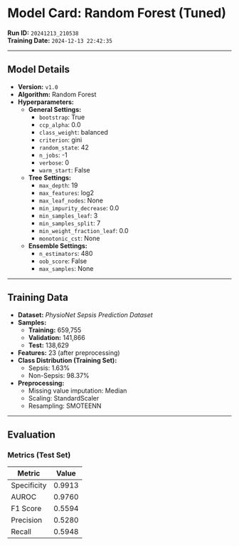 
# **Model Card: Random Forest (Tuned)**

**Run ID:** `20241213_210538`  
**Training Date:** `2024-12-13 22:42:35`

---

## **Model Details**

- **Version:** `v1.0`
- **Algorithm:** Random Forest
- **Hyperparameters:**
  - **General Settings:**
    - `bootstrap`: True  
    - `ccp_alpha`: 0.0  
    - `class_weight`: balanced  
    - `criterion`: gini  
    - `random_state`: 42  
    - `n_jobs`: -1  
    - `verbose`: 0  
    - `warm_start`: False  
  - **Tree Settings:**
    - `max_depth`: 19  
    - `max_features`: log2  
    - `max_leaf_nodes`: None  
    - `min_impurity_decrease`: 0.0  
    - `min_samples_leaf`: 3  
    - `min_samples_split`: 7  
    - `min_weight_fraction_leaf`: 0.0  
    - `monotonic_cst`: None  
  - **Ensemble Settings:**
    - `n_estimators`: 480  
    - `oob_score`: False  
    - `max_samples`: None  

---

## **Training Data**

- **Dataset:** *PhysioNet Sepsis Prediction Dataset*  
- **Samples:**
  - **Training:** 659,755  
  - **Validation:** 141,866  
  - **Test:** 138,629  
- **Features:** 23 (after preprocessing)  
- **Class Distribution (Training Set):**
  - Sepsis: 1.63%  
  - Non-Sepsis: 98.37%  
- **Preprocessing:**
  - Missing value imputation: Median  
  - Scaling: StandardScaler  
  - Resampling: SMOTEENN  

---

## **Evaluation**

### **Metrics (Test Set)**

| Metric       | Value  |
|--------------|--------|
| Specificity  | 0.9913 |
| AUROC        | 0.9760 |
| F1 Score     | 0.5594 |
| Precision    | 0.5280 |
| Recall       | 0.5948 |
